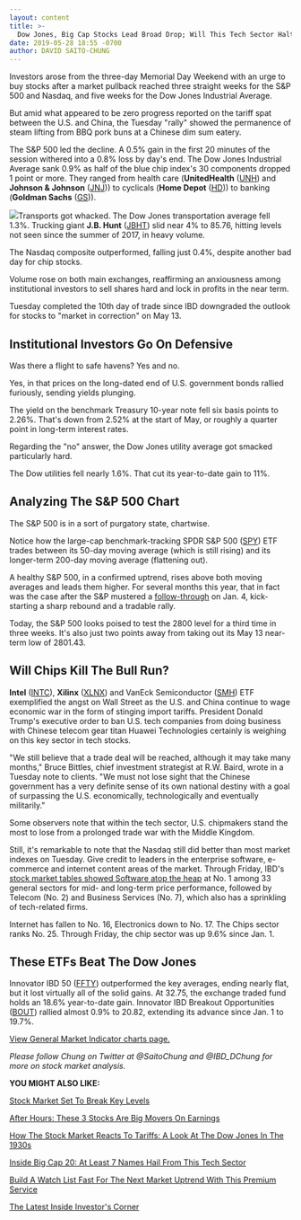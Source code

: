 ```yaml
---
layout: content
title: >-
  Dow Jones, Big Cap Stocks Lead Broad Drop; Will This Tech Sector Halt The Bull Run?
date: 2019-05-28 18:55 -0700
author: DAVID SAITO-CHUNG
---
```






Investors arose from the three-day Memorial Day Weekend with an urge to buy stocks after a market pullback reached three straight weeks for the S&P 500 and Nasdaq, and five weeks for the Dow Jones Industrial Average.




But amid what appeared to be zero progress reported on the tariff spat between the U.S. and China, the Tuesday "rally" showed the permanence of steam lifting from BBQ pork buns at a Chinese dim sum eatery.


The S&P 500 led the decline. A 0.5% gain in the first 20 minutes of the session withered into a 0.8% loss by day's end. The Dow Jones Industrial Average sank 0.9% as half of the blue chip index's 30 components dropped 1 point or more. They ranged from health care (**UnitedHealth** ([UNH](https://research.investors.com/quote.aspx?symbol=UNH)) and **Johnson & Johnson** ([JNJ](https://research.investors.com/quote.aspx?symbol=JNJ))) to cyclicals (**Home Depot** ([HD](https://research.investors.com/quote.aspx?symbol=HD))) to banking (**Goldman Sachs** ([GS](https://research.investors.com/quote.aspx?symbol=GS))).


![](https://www.investors.com/wp-content/uploads/2019/05/MP052819-220x300.jpg)Transports got whacked. The Dow Jones transportation average fell 1.3%. Trucking giant **J.B. Hunt** ([JBHT](https://research.investors.com/quote.aspx?symbol=JBHT)) slid near 4% to 85.76, hitting levels not seen since the summer of 2017, in heavy volume.


The Nasdaq composite outperformed, falling just 0.4%, despite another bad day for chip stocks.


Volume rose on both main exchanges, reaffirming an anxiousness among institutional investors to sell shares hard and lock in profits in the near term.


Tuesday completed the 10th day of trade since IBD downgraded the outlook for stocks to "market in correction" on May 13.


Institutional Investors Go On Defensive
---------------------------------------


Was there a flight to safe havens? Yes and no.


Yes, in that prices on the long-dated end of U.S. government bonds rallied furiously, sending yields plunging.


The yield on the benchmark Treasury 10-year note fell six basis points to 2.26%. That's down from 2.52% at the start of May, or roughly a quarter point in long-term interest rates.


Regarding the "no" answer, the Dow Jones utility average got smacked particularly hard.


The Dow utilities fell nearly 1.6%. That cut its year-to-date gain to 11%.



Analyzing The S&P 500 Chart
---------------------------


The S&P 500 is in a sort of purgatory state, chartwise.


Notice how the large-cap benchmark-tracking SPDR S&P 500 ([SPY](https://research.investors.com/quote.aspx?symbol=SPY)) ETF trades between its 50-day moving average (which is still rising) and its longer-term 200-day moving average (flattening out).


A healthy S&P 500, in a confirmed uptrend, rises above both moving averages and leads them higher. For several months this year, that in fact was the case after the S&P mustered a [follow-through](https://www.investors.com/how-to-invest/investors-corner/how-to-find-next-stock-market-bottom/) on Jan. 4, kick-starting a sharp rebound and a tradable rally.


Today, the S&P 500 looks poised to test the 2800 level for a third time in three weeks. It's also just two points away from taking out its May 13 near-term low of 2801.43.


Will Chips Kill The Bull Run?
-----------------------------


**Intel** ([INTC](https://research.investors.com/quote.aspx?symbol=INTC)), **Xilinx** ([XLNX](https://research.investors.com/quote.aspx?symbol=XLNX)) and VanEck Semiconductor ([SMH](https://research.investors.com/quote.aspx?symbol=SMH)) ETF exemplified the angst on Wall Street as the U.S. and China continue to wage economic war in the form of stinging import tariffs. President Donald Trump's executive order to ban U.S. tech companies from doing business with Chinese telecom gear titan Huawei Technologies certainly is weighing on this key sector in tech stocks.


"We still believe that a trade deal will be reached, although it may take many months," Bruce Bittles, chief investment strategist at R.W. Baird, wrote in a Tuesday note to clients. "We must not lose sight that the Chinese government has a very definite sense of its own national destiny with a goal of surpassing the U.S. economically, technologically and eventually militarily."


Some observers note that within the tech sector, U.S. chipmakers stand the most to lose from a prolonged trade war with the Middle Kingdom.


Still, it's remarkable to note that the Nasdaq still did better than most market indexes on Tuesday. Give credit to leaders in the enterprise software, e-commerce and internet content areas of the market. Through Friday, IBD's [stock market tables showed Software atop the heap](https://www.investors.com/data-tables/ibd-smart-nyse-nasdaq-tables-may-24-2019/) at No. 1 among 33 general sectors for mid- and long-term price performance, followed by Telecom (No. 2) and Business Services (No. 7), which also has a sprinkling of tech-related firms.


Internet has fallen to No. 16, Electronics down to No. 17. The Chips sector ranks No. 25. Through Friday, the chip sector was up 9.6% since Jan. 1.


These ETFs Beat The Dow Jones
-----------------------------



Innovator IBD 50 ([FFTY](https://research.investors.com/quote.aspx?symbol=FFTY)) outperformed the key averages, ending nearly flat, but it lost virtually all of the solid gains. At 32.75, the exchange traded fund holds an 18.6% year-to-date gain. Innovator IBD Breakout Opportunities ([BOUT](https://research.investors.com/quote.aspx?symbol=BOUT)) rallied almost 0.9% to 20.82, extending its advance since Jan. 1 to 19.7%.


[View General Market Indicator charts page.](https://www.investors.com/wp-content/uploads/2019/05/IBD2805152514GMI2.pdf)


*Please follow Chung on Twitter at @SaitoChung and @IBD\_DChung for more on stock market analysis.*


**YOU MIGHT ALSO LIKE:**


[Stock Market Set To Break Key Levels](https://www.investors.com/market-trend/stock-market-today/dow-jones-futures-apple-stock-market-correction/)


[After Hours: These 3 Stocks Are Big Movers On Earnings](https://www.investors.com/market-trend/stock-market-today/dow-jones-futures-workday-stock-market-correction-soliton-stock/)


[How The Stock Market Reacts To Tariffs: A Look At The Dow Jones In The 1930s](https://www.investors.com/how-to-invest/investors-corner/trump-tariffs-history-dow-jones/)


[Inside Big Cap 20: At Least 7 Names Hail From This Tech Sector](https://research.investors.com/stock-lists/big-cap-20/)


[Build A Watch List Fast For The Next Market Uptrend With This Premium Service](https://www.investors.com/product/leaderboard/?artProdLink=Leaderboard)


[The Latest Inside Investor's Corner](https://www.investors.com/category/how-to-invest/investors-corner/)




